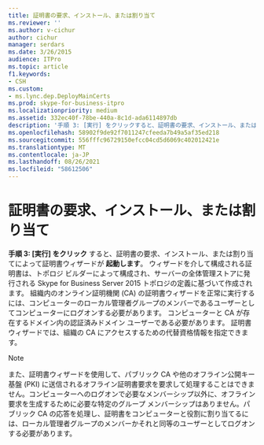 ```yaml
---
title: 証明書の要求、インストール、または割り当て
ms.reviewer: ''
ms.author: v-cichur
author: cichur
manager: serdars
ms.date: 3/26/2015
audience: ITPro
ms.topic: article
f1.keywords:
- CSH
ms.custom:
- ms.lync.dep.DeployMainCerts
ms.prod: skype-for-business-itpro
ms.localizationpriority: medium
ms.assetid: 332ec40f-78be-440a-8c1d-ada6114897db
description: '手順 3: [実行] をクリックすると、証明書の要求、インストール、または割り当てによって証明書ウィザードが開始されます。 ウィザードを介して構成される証明書は、トポロジ ビルダーによって構成され、サーバーの全体管理ストアに発行される Skype for Business Server 2015 トポロジの定義に基づいて作成されます。 組織内のオンライン証明機関 (CA) の証明書ウィザードを正常に実行するには、コンピューターのローカル管理者グループのメンバーであるユーザーとしてコンピューターにログオンする必要があります。 コンピューターと CA が存在するドメイン内の認証済みドメイン ユーザーである必要があります。 証明書ウィザードでは、組織の CA にアクセスするための代替資格情報を指定できます。'
ms.openlocfilehash: 58902f9de92f7011247cfeeda7b49a5af35ed218
ms.sourcegitcommit: 556fffc96729150efcc04cd5d6069c402012421e
ms.translationtype: MT
ms.contentlocale: ja-JP
ms.lasthandoff: 08/26/2021
ms.locfileid: "58612506"
---
```

# <a name="request-install-or-assign-certificates"></a>証明書の要求、インストール、または割り当て
 
 **手順 3: [実行] をクリック** すると、証明書の要求、インストール、または割り当てによって証明書ウィザードが **起動します**。 ウィザードを介して構成される証明書は、トポロジ ビルダーによって構成され、サーバーの全体管理ストアに発行される Skype for Business Server 2015 トポロジの定義に基づいて作成されます。 組織内のオンライン証明機関 (CA) の証明書ウィザードを正常に実行するには、コンピューターのローカル管理者グループのメンバーであるユーザーとしてコンピューターにログオンする必要があります。 コンピューターと CA が存在するドメイン内の認証済みドメイン ユーザーである必要があります。 証明書ウィザードでは、組織の CA にアクセスするための代替資格情報を指定できます。
  
> [!NOTE]
> また、証明書ウィザードを使用して、パブリック CA や他のオフライン公開キー基盤 (PKI) に送信されるオフライン証明書要求を要求して処理することはできません。コンピューターへのログオンで必要なメンバーシップ以外に、オフライン要求を生成するために必要な特定のグループ メンバーシップはありません。パブリック CA の応答を処理し、証明書をコンピューターと役割に割り当てるには、ローカル管理者グループのメンバーかそれと同等のユーザーとしてログオンする必要があります。 
  

